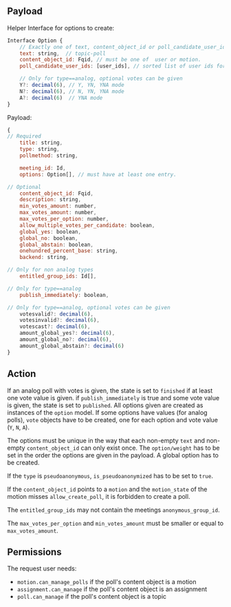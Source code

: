 ## Payload

Helper Interface for options to create:
```js
Interface Option {
    // Exactly one of text, content_object_id or poll_candidate_user_ids must be given
    text: string,  // topic-poll
    content_object_id: Fqid, // must be one of  user or motion.
    poll_candidate_user_ids: [user_ids], // sorted list of user ids for candidate list election

    // Only for type==analog, optional votes can be given
    Y?: decimal(6), // Y, YN, YNA mode
    N?: decimal(6), // N, YN, YNA mode
    A?: decimal(6)  // YNA mode
}
```

Payload:
```js
{
// Required
    title: string,
    type: string,
    pollmethod: string,

    meeting_id: Id,
    options: Option[], // must have at least one entry.

// Optional
    content_object_id: Fqid,
    description: string,
    min_votes_amount: number,
    max_votes_amount: number,
    max_votes_per_option: number,
    allow_multiple_votes_per_candidate: boolean,
    global_yes: boolean,
    global_no: boolean,
    global_abstain: boolean,
    onehundred_percent_base: string,
    backend: string,

// Only for non analog types
    entitled_group_ids: Id[],

// Only for type==analog
    publish_immediately: boolean,

// Only for type==analog, optional votes can be given
    votesvalid?: decimal(6),
    votesinvalid?: decimal(6),
    votescast?: decimal(6),
    amount_global_yes?: decimal(6),
    amount_global_no?: decimal(6),
    amount_global_abstain?: decimal(6)
}
```

## Action
If an analog poll with votes is given, the state is set to `finished` if at least one vote value is given. if `publish_immediately` is true and some vote value is given, the state is set to `published`. All options given are created as instances of the `option` model. If some options have values (for analog polls), `vote` objects have to be created, one for each option and vote value (`Y`, `N`, `A`).

The options must be unique in the way that each non-empty `text` and non-empty `content_object_id` can only exist once. The `option/weight` has to be set in the order the options are given in the payload. A global option has to be created.

If the `type` is `pseudoanonymous`, `is_pseudoanonymized` has to be set to `true`.

If the `content_object_id` points to a `motion` and the `motion_state` of the motion misses `allow_create_poll`, it is forbidden to create a poll.

The `entitled_group_ids` may not contain the meetings `anonymous_group_id`.

The `max_votes_per_option` and `min_votes_amount` must be smaller or equal to `max_votes_amount`.

## Permissions
The request user needs:
- `motion.can_manage_polls` if the poll's content object is a motion
- `assignment.can_manage` if the poll's content object is an assignment
- `poll.can_manage` if the poll's content object is a topic
